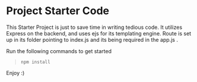 # Project Starter Code


This Starter Project is just to save time in writing tedious code. It utilizes Express on the backend, and uses ejs for its templating engine. Route is set up in its folder pointing to index.js and its being required in the app.js .

Run the following commands to get started

>`npm install`


Enjoy :)
